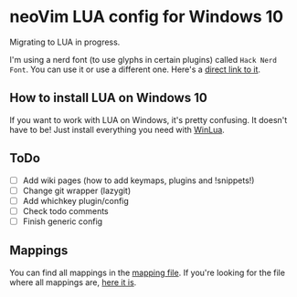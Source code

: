 # neoVim LUA config for Windows 10

Migrating to LUA in progress.

I'm using a nerd font (to use glyphs in certain plugins) called `Hack Nerd
Font`. You can use it or use a different one. Here's a [direct link to
it](https://github.com/ryanoasis/nerd-fonts/releases/download/v2.1.0/Hack.zip).

## How to install LUA on Windows 10

If you want to work with LUA on Windows, it's pretty confusing. It doesn't
have to be! Just install everything you need with [WinLua](http://winlua.net/).

## ToDo

- [ ] Add wiki pages (how to add keymaps, plugins and !snippets!)
- [ ] Change git wrapper (lazygit)
- [ ] Add whichkey plugin/config
- [ ] Check todo comments
- [ ] Finish generic config

## Mappings

You can find all mappings in the [mapping file](mappings.md). If you're looking
for the file where all mappings are, [here it is](/settings/keymap.lua).
